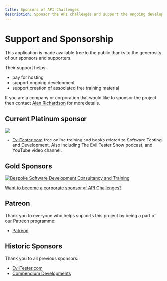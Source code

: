 ```yaml
---
title: Sponsors of API Challenges
description: Sponsor the API challenges and support the ongoing development and hosting for this free practice and tutorial site.
---
```


# Support and Sponsorship

This application is made available free to the public thanks to the generosity of our sponsors and supporters.

Their support helps:

- pay for hosting
- support ongoing development
- support creation of associated free training material

If you are a company or corporation that would like to sponsor the project then contact [Alan Richardson](https://linkedin.com/in/eviltester) for more details.

## Current Platinum sponsor

[![](https://www.eviltester.com/siteimages/evil_laugh_cleaned_transparent_h300.png)](https://eviltester.com)

- [EvilTester.com](https://eviltester.com) free online training and books related to Software Testing and Development. Also including The Evil Tester Show podcast, and YouTube video channel.

## Gold Sponsors

[![Bespoke Software Development Consultancy and Training](https://compendiumdev.co.uk/images/cut_down_logo_152_171_e.png)](https://compendiumdev.co.uk)

[Want to become a corporate sponsor of API Challenges?](https://eviltester.com/page/sponsor/corporate/)

## Patreon

Thank you to everyone who helps supports this project by being a part of our Patreon programme:

- [Patreon](https://patreon.com/eviltester)

## Historic Sponsors

Thank you to all previous sponsors:

- [EvilTester.com](https://eviltester.com)
- [Compendium Developments](https://compendiumdev.co.uk)
